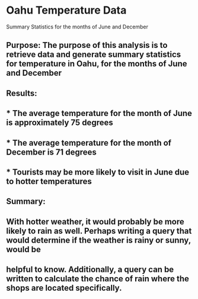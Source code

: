 # Oahu Temperature Data
Summary Statistics for the months of June and December 

## Purpose: The purpose of this analysis is to retrieve data and generate summary statistics for temperature in Oahu, for the months of June and December 




















## Results: 
## * The average temperature for the month of June is approximately 75 degrees 
## * The average temperature for the month of December is 71 degrees 
## * Tourists may be more likely to visit in June due to hotter temperatures 

## Summary: 
## With hotter weather, it would probably be more likely to rain as well. Perhaps writing a query that would determine if the weather is rainy or sunny, would be 
## helpful to know. Additionally, a query can be written to calculate the chance of rain where the shops are located specifically. 
 



